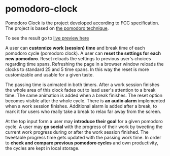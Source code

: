 # pomodoro-clock
Pomodoro Clock is the project developed according to FCC specification.
The project is based on [the pomodoro technique](https://en.wikipedia.org/wiki/Pomodoro_Technique).

To see the result go to [live preview here](http://theonewhodo.es/pomodoro/)

A user can **customize work (session) time** and break time of each pomodoro cycle (pomodoro clock).
A user can **reset the settings for each new pomodoro**. Reset reloads the settings to previous user's choices regarding time spans.
Refreshing the page in a browser window reloads the clocks to standard 25 and 5 time spans. In this way the reset is more customizable and usable for a given taste.

The passing time is animated in both timers.
After a work session finishes the whole area of this clock fades out to lead user's attention to a break time.
The same animation is added when a break finishes. The reset option becomes visible after the whole cycle.
There is **an audio alarm** implemented when a work session finishes. Additional alarm is added after a break, to mark it for users who really take a break to relax far away from the screen.

At the top input form a user may **introduce their goal** for a given pomodoro cycle.
A user may **go social** with the progress of their work by tweeting the current work progress during or after the work session finished. The tweetable progress time gets updated with the passing work time. 
In order to **check and compare previous pomodoro cycles** and own productivity, the cycles are kept in local storage.
